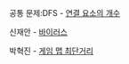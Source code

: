 공통 문제:DFS - [연결 요소의 개수](https://www.acmicpc.net/problem/11724)

신재안 - [바이러스](https://www.acmicpc.net/problem/2606)

박혁진 - [게임 맵 최단거리](https://school.programmers.co.kr/learn/courses/30/lessons/1844)

